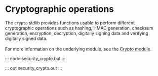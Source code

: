 # Cryptographic operations

The `crypto` stdlib provides functions usable to perform different cryptographic operations such as
hashing, HMAC generation, checksum generation, encryption, decryption, digitally signing data and 
verifying digitally signed data.<br/><br/>
For more information on the underlying module, 
see the [Crypto module](https://lib.ballerina.io/ballerina/crypto/latest/).

::: code security_crypto.bal :::

::: out security_crypto.out :::